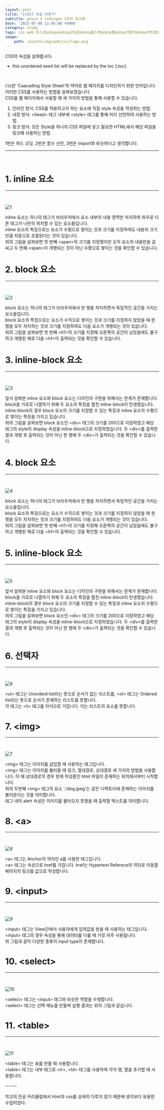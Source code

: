 ```yaml
---
layout: post
title: "[CSS] 속성 다루기"
subtitle: posco X codingon 1주차 회고록
date: '2023-07-08 12:40:00 +0900'
category: study
tags: css web 포스코&nbspx&nbsp코딩온&nbsp풀스택&nbsp웹&nbsp개발자&nbsp부트캠프&nbsp8기
image:
    path: /assets/img/web/css/logo.png
---
```


CSS의 속성을 살펴봅시다.<br>

<!--more-->

* this unordered seed list will be replaced by the toc
{:toc}
<br>

`CSS`란 'Caacading Style Sheet'의 약어로 웹 페이지를 디자인하기 위한 언어입니다.<br>
이러한 CSS를 사용하는 방법을 살펴보겠습니다.<br>
CSS를 웹 페이지에서 사용할 때 세 가지의 방법을 통해 사용할 수 있습니다.<br>
1. 인라인 방식: CSS를 적용하고자 하는 요소에 직접 style 속성을 작성하는 방법.<br>
2. 내장 방식: \<head\> 태그 내부에 \<style\> 태그를 통해 미리 선언하여 사용하는 방법.<br>
3. 링크 방식: 모든 Style을 하나의 CSS 파일에 넣고 필요한 HTML에서 해당 파일을 링크해 사용하는 방법.<br>

1번은 하드 코딩, 2번은 함수 선언, 3번은 import와 비슷하다고 생각합니다.<br>

---
<br>

# 1. inline 요소
---
<br>

![1](/assets/img/web/css/2023-07-06-[CSS]_CSS의_기초/1.png)
<br>

inline 요소는 하나의 태그가 브라우저에서 요소 내부의 내용 영역만 차지하여 좌우로 다른 태그가 나란히 위치할 수 있는 요소들입니다.<br>
inline 요소의 특징으로는 요소가 수평으로 쌓이는 것과 크기를 지정하여도 내용의 크기만큼 자동으로 조절된다는 것이 있습니다.<br>
위의 그림을 살펴보면 첫 번째 \<span\>의 크기를 지정했지만 오직 요소의 내용만을 감싸고 두 번째 \<span\>이 개행되는 것이 아닌 수평으로 쌓이는 것을 확인할 수 있습니다.<br>

# 2. block 요소
---
<br>

![2](/assets/img/web/css/2023-07-06-[CSS]_CSS의_기초/2.png)
<br>

block 요소는 하나의 태그가 브라우저에서 한 행을 차지하면서 독립적인 공간을 가지는 요소들입니다.<br>
block 요소의 특징으로는 요소가 수직으로 쌓이는 것과 크기를 지정하지 않았을 때 한 행을 모두 차지하는 것과 크기를 지정하여도 다음 요소가 개행되는 것이 있습니다.<br>
위의 그림을 살펴보면 첫 번째 \<h1\>의 크기를 지정해 오른쪽의 공간이 남았음에도 불구하고 개행된 채로 다음 \<h1\>이 출력되는 것을 확인할 수 있습니다.<br>


# 3. inline-block 요소
---
<br>

![3](/assets/img/web/css/2023-07-06-[CSS]_CSS의_기초/3.png)
<br>

앞서 살펴본 inline 요소와 block 요소는 디자인의 구현을 위해서는 한계가 존재합니다. block을 가로로 나열하기 위해 두 요소의 특징을 합친 inline-block이 탄생했습니다.<br>
inline-block의 경우 block 요소의 크기를 지정할 수 있는 특징과 inline 요소의 수평으로 쌓이는 특징을 가지고 있습니다.<br>
위의 그림을 살펴보면 block 요소인 \<div\> 태그의 크기를 200으로 지정하였고 해당 태그의 style의 display 속성을 inline-block으로 지정하였습니다. 두 \<div\>를 출력한 결과 개행 후 출력되는 것이 아닌 한 행에 두 \<div\>가 출력되는 것을 확인할 수 있습니다.<br>


# 4. block 요소
---
<br>

![4](/assets/img/web/css/2023-07-06-[CSS]_CSS의_기초/4.png)
<br>

block 요소는 하나의 태그가 브라우저에서 한 행을 차지하면서 독립적인 공간을 가지는 요소들입니다.<br>
block 요소의 특징으로는 요소가 수직으로 쌓이는 것과 크기를 지정하지 않았을 때 한 행을 모두 차지하는 것과 크기를 지정하여도 다음 요소가 개행되는 것이 있습니다.<br>
위의 그림을 살펴보면 첫 번째 \<h1\>의 크기를 지정해 오른쪽의 공간이 남았음에도 불구하고 개행된 채로 다음 \<h1\>이 출력되는 것을 확인할 수 있습니다.<br>

# 5. inline-block 요소
---
<br>

![5](/assets/img/web/css/2023-07-06-[CSS]_CSS의_기초/5.png)
<br>

앞서 살펴본 inline 요소와 block 요소는 디자인의 구현을 위해서는 한계가 존재합니다. block을 가로로 나열하기 위해 두 요소의 특징을 합친 inline-block이 탄생했습니다.<br>
inline-block의 경우 block 요소의 크기를 지정할 수 있는 특징과 inline 요소의 수평으로 쌓이는 특징을 가지고 있습니다.<br>
위의 그림을 살펴보면 block 요소인 \<div\> 태그의 크기를 200으로 지정하였고 해당 태그의 style의 display 속성을 inline-block으로 지정하였습니다. 두 \<div\>를 출력한 결과 개행 후 출력되는 것이 아닌 한 행에 두 \<div\>가 출력되는 것을 확인할 수 있습니다.<br>


# 6. 선택자
---
<br>

![6](/assets/img/web/css/2023-07-06-[CSS]_CSS의_기초/6.png)
<br>

\<ul\> 태그는 Unorderd list라는 뜻으로 순서가 없는 리스트를, \<ol\> 태그는 Ordered list라는 뜻으로 순서가 존재하는 리스트를 뜻합니다.<br>
각 태그는 \<li\> 태그를 자식으로 가집니다. 이는 리스트의 요소를 뜻합니다.<br>

# 7. \<img\>
---
<br>

![7](/assets/img/web/css/2023-07-06-[CSS]_CSS의_기초/7.png)
<br>

\<img\> 태그는 이미지를 삽입할 때 사용하는 태그입니다.<br>
\<img\> 태그는 이미지를 불러올 때 링크, 절대경로, 상대경로 세 가지의 방법을 사용합니다. 이 때 상대경로의 경우 현재 작성중인 html 파일이 존재하는 위치에서부터 시작합니다.<br>
위의 두번째 \<img\> 태그의 요소 './dog.jpeg'는 같은 디렉토리에 존재하는 이미지를 불러온다는 것을 의미합니다.<br>
태그 내의 alert 속성은 이미지를 불러오지 못했을 때 출력할 텍스트를 의미합니다.<br>

# 8. \<a\>
---
<br>

![8](/assets/img/web/css/2023-07-06-[CSS]_CSS의_기초/8.png)
<br>

\<a\> 태그는 Anchor의 약자인 a를 사용한 태그입니다.<br>
\<a\> 태그는 속성으로 href를 가집니다. href는 Hypertext Referece의 약자로 이동할 페이지의 링크를 값으로 작성합니다.<br>


# 9. \<input\>
---
<br>

![9](/assets/img/web/css/2023-07-06-[CSS]_CSS의_기초/9.png)
<br>

\<input\> 태그는 View단에서 사용자에게 입력값을 받을 때 사용하는 태그입니다.<br>
\<input\> 태그의 경우 속성을 통해 데이터를 다룰 때 가장 자주 사용됩니다.<br>
위 그림과 같이 다양한 종류의 input type이 존재합니다.<br>

# 10. \<select\>
---
<br>

![10](/assets/img/web/css/2023-07-06-[CSS]_CSS의_기초/10.png)
<br>

\<select\> 태그는 \<input\> 태그와 비슷한 역할을 수행합니다.<br>
\<select\> 태그는 선택 메뉴를 만들며 실행 결과는 위의 그림과 같습니다.<br>

# 11. \<table\>
---
<br>

![11](/assets/img/web/css/2023-07-06-[CSS]_CSS의_기초/11.png)
<br>

\<table\> 태그는 표를 만들 때 사용합니다.<br>
\<table\> 태그는 내부 태그로 \<tr\>, \<td\> 태그를 사용하며 각각 행, 열을 추가할 때 사용합니다.<br>

ㅡㅡㅡ

학교의 전공 커리큘럼에서 html과 css를 상세히 다루지 않기 때문에 생각보다 유용한 수업이었다.
